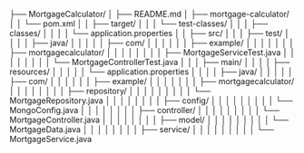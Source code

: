 ├── MortgageCalculator/
│   ├── README.md
│   ├── mortgage-calculator/
│   │   └── pom.xml
│   │   ├── target/
│   │   │   └── test-classes/
│   │   │   ├── classes/
│   │   │   │   └── application.properties
│   │   ├── src/
│   │   │   ├── test/
│   │   │   │   ├── java/
│   │   │   │   │   ├── com/
│   │   │   │   │   │   ├── example/
│   │   │   │   │   │   │   ├── mortgagecalculator/
│   │   │   │   │   │   │   │   ├── MortgageServiceTest.java
│   │   │   │   │   │   │   │   └── MortgageControllerTest.java
│   │   │   ├── main/
│   │   │   │   ├── resources/
│   │   │   │   │   └── application.properties
│   │   │   │   ├── java/
│   │   │   │   │   ├── com/
│   │   │   │   │   │   ├── example/
│   │   │   │   │   │   │   ├── mortgagecalculator/
│   │   │   │   │   │   │   │   ├── repository/
│   │   │   │   │   │   │   │   │   └── MortgageRepository.java
│   │   │   │   │   │   │   │   ├── config/
│   │   │   │   │   │   │   │   │   └── MongoConfig.java
│   │   │   │   │   │   │   │   ├── controller/
│   │   │   │   │   │   │   │   │   └── MortgageController.java
│   │   │   │   │   │   │   │   ├── model/
│   │   │   │   │   │   │   │   │   └── MortgageData.java
│   │   │   │   │   │   │   │   ├── service/
│   │   │   │   │   │   │   │   │   └── MortgageService.java
